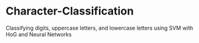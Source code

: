 # Character-Classification
Classifying digits, uppercase letters, and lowercase letters using SVM with HoG and Neural Networks
